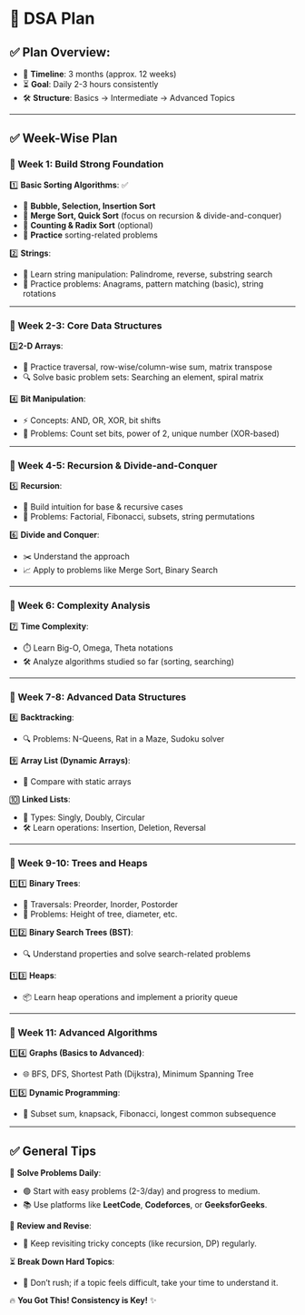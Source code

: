 # 🚀 DSA Plan  

## ✅ Plan Overview:  
- 📅 **Timeline**: 3 months (approx. 12 weeks)  
- ⏳ **Goal**: Daily 2-3 hours consistently  
- 🛠️ **Structure**: Basics → Intermediate → Advanced Topics  

---

## ✅ Week-Wise Plan  

### 🔹 Week 1: Build Strong Foundation  
1️⃣ **Basic Sorting Algorithms**:  ✅
- 🧮 **Bubble, Selection, Insertion Sort**  
- 🔁 **Merge Sort, Quick Sort** (focus on recursion & divide-and-conquer)  
- 🎯 **Counting & Radix Sort** (optional)  
- 📝 **Practice** sorting-related problems

2️⃣ **Strings**:  
- 🔡 Learn string manipulation: Palindrome, reverse, substring search  
- 🧩 Practice problems: Anagrams, pattern matching (basic), string rotations 

---

### 🔹 Week 2-3: Core Data Structures  
3️⃣**2-D Arrays**:  
- 🔄 Practice traversal, row-wise/column-wise sum, matrix transpose  
- 🔍 Solve basic problem sets: Searching an element, spiral matrix  

4️⃣ **Bit Manipulation**:  
- ⚡ Concepts: AND, OR, XOR, bit shifts  
- 🤔 Problems: Count set bits, power of 2, unique number (XOR-based)  

---

### 🔹 Week 4-5: Recursion & Divide-and-Conquer  
5️⃣ **Recursion**:  
- 🔄 Build intuition for base & recursive cases  
- 📝 Problems: Factorial, Fibonacci, subsets, string permutations  

6️⃣ **Divide and Conquer**:  
- ✂️ Understand the approach  
- 📈 Apply to problems like Merge Sort, Binary Search  

---

### 🔹 Week 6: Complexity Analysis  
7️⃣ **Time Complexity**:  
- ⏱️ Learn Big-O, Omega, Theta notations  
- 🛠️ Analyze algorithms studied so far (sorting, searching)  

---

### 🔹 Week 7-8: Advanced Data Structures  
8️⃣ **Backtracking**:  
- 🔍 Problems: N-Queens, Rat in a Maze, Sudoku solver  

9️⃣ **Array List (Dynamic Arrays)**:  
- 🔗 Compare with static arrays  

🔟 **Linked Lists**:  
- 🔄 Types: Singly, Doubly, Circular  
- 🛠️ Learn operations: Insertion, Deletion, Reversal  

---

### 🔹 Week 9-10: Trees and Heaps  
1️⃣1️⃣ **Binary Trees**:  
- 🌲 Traversals: Preorder, Inorder, Postorder  
- 📝 Problems: Height of tree, diameter, etc.  

1️⃣2️⃣ **Binary Search Trees (BST)**:  
- 🔍 Understand properties and solve search-related problems  

1️⃣3️⃣ **Heaps**:  
- 📦 Learn heap operations and implement a priority queue  

---

### 🔹 Week 11: Advanced Algorithms  
1️⃣4️⃣ **Graphs (Basics to Advanced)**:  
- 🌐 BFS, DFS, Shortest Path (Dijkstra), Minimum Spanning Tree  

1️⃣5️⃣ **Dynamic Programming**:  
- 🧮 Subset sum, knapsack, Fibonacci, longest common subsequence  

---

## ✅ General Tips  
🎯 **Solve Problems Daily**:  
- 🟢 Start with easy problems (2-3/day) and progress to medium.  
- 📚 Use platforms like **LeetCode**, **Codeforces**, or **GeeksforGeeks**.  

🔄 **Review and Revise**:  
- 🔁 Keep revisiting tricky concepts (like recursion, DP) regularly.  

⏳ **Break Down Hard Topics**:  
- 🛑 Don’t rush; if a topic feels difficult, take your time to understand it.  

🔥 **You Got This! Consistency is Key!** ✨
